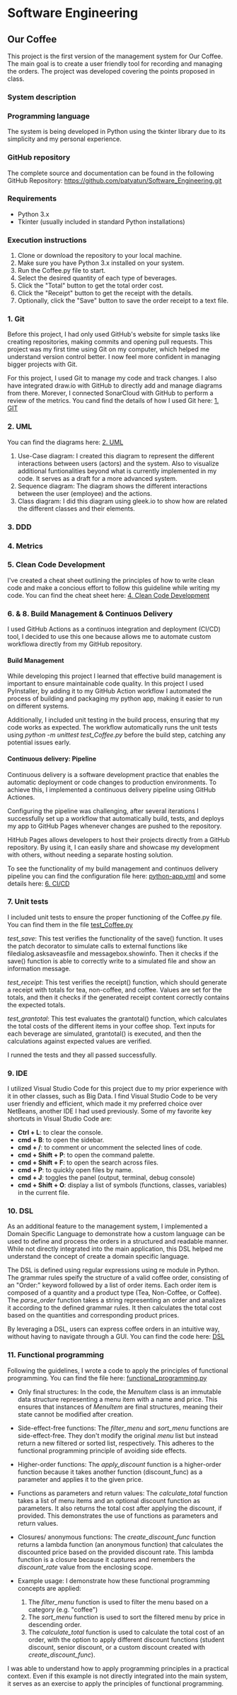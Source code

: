 # Software Engineering
## Our Coffee

This project is the first version of the management system for Our Coffee. 
The main goal is to create a user friendly tool for recording and managing the orders.
The project was developed covering the points proposed in class.

### System description

### Programming language
The system is being developed in Python using the tkinter library due to its simplicity and my personal experience.

### GitHub repository
The complete source and documentation can be found in the following GitHub Repository: https://github.com/patyatun/Software_Engineering.git

### Requirements
- Python 3.x
- Tkinter (usually included in standard Python installations)

### Execution instructions
1. Clone or download the repository to your local machine.
2. Make sure you have Python 3.x installed on your system.
3. Run the Coffee.py file to start.
4. Select the desired quantity of each type of beverages.
5. Click the "Total" button to get the total order cost.
6. Click the "Receipt" button to get the receipt with the details.
7. Optionally, click the "Save" button to save the order receipt to a text file.
   

### 1. Git
Before this project, I had only used GitHub's website for simple tasks like creating repositories, making commits and opening pull requests. This project was my first time using Git on my computer, which helped me understand version control better. I now feel more confident in managing bigger projects with Git.

For this project, I used Git to manage my code and track changes. I also have integrated draw.io with GitHub to directly add and manage diagrams from there. Morever, I connected SonarCloud with GitHub to perform a review of the metrics.
You cand find the details of how I used Git here: [1. GIT](https://github.com/patyatun/Software_Engineering/tree/main/1.%20Git)

### 2. UML
You can find the diagrams here: [2. UML](https://github.com/patyatun/Software_Engineering/tree/main/2.%20UML)
1. Use-Case diagram: I created this diagram to represent the different interactions between users (actors) and the system. Also to visualize additional funtionalities beyond what is currently implemented in my code. It serves as a draft for a more advanced system.
2. Sequence diagram: The diagram shows the different interactions between the user (employee) and the actions.
3. Class diagram: I did this diagram using gleek.io to show how are related the different classes and their elements.
   
### 3. DDD
### 4. Metrics
### 5. Clean Code Development
I've created a cheat sheet outlining the principles of how to write clean code and make a concious effort to follow this guideline while writing my code. You can find the cheat sheet here: [4. Clean Code Development](https://github.com/patyatun/Software_Engineering/tree/main/4.%20Clean%20Code%20Development)

### 6. & 8. Build Management & Continuos Delivery

I used GitHub Actions as a continuos integration and deployment (CI/CD) tool, I decided to use this one because allows me to automate custom workflowa directly from my GitHub repository. 

#### Build Management
While developing this project I learned that effective build management is important to ensure maintainable code quality. In this project I used PyInstaller, by adding it to my GitHub Action workflow I automated the process of building and packaging my python app, making it easier to run on different systems.

Additionally, I included unit testing in the build process, ensuring that my code works as expected. The workflow automatically runs the unit tests using *python -m unittest test_Coffee.py* before the build step, catching any potential issues early.

#### Continuous delivery: Pipeline
Continuous delivery is a software development practice that enables the automatic deployment or code changes to production environments. To achieve this, I implemented a continuous delivery pipeline using GitHub Actiones.

Configuring the pipeline was challenging, after several iterations I successfully set up a workflow that automatically build, tests, and deploys my app to GitHub Pages whenever changes are pushed to the repository.

HitHub Pages allows developers to host their projects directly from a GitHub repository. By using it, I can easily share and showcase my development with others, without needing a separate hosting solution.

To see the functionality of my build management and continuos delivery pipeline you can find the configuration file here: [python-app.yml](https://github.com/patyatun/Software_Engineering/tree/main/.github/workflows) and some details here: [6. CI/CD]()

### 7. Unit tests
I included unit tests to ensure the proper functioning of the Coffee.py file. You can find them in the file [test_Coffee.py](https://github.com/patyatun/Software_Engineering/blob/main/test_Coffee.py)

*test_save*: This test verifies the functionality of the save() function. It uses the patch decorator to simulate calls to external functions like filedialog.asksaveasfile and messagebox.showinfo. Then it checks if the save() function is able to correctly write to a simulated file and show an information message.

*test_receipt*: This test verifies the receipt() function, which should generate a receipt with totals for tea, non-coffee, and coffee. Values are set for the totals, and then it checks if the generated receipt content correctly contains the expected totals.

*test_grantotal*: This test evaluates the grantotal() function, which calculates the total costs of the different items in your coffee shop. Text inputs for each beverage are simulated, grantotal() is executed, and then the calculations against expected values are verified.

I runned the tests and they all passed successfully. 


### 9. IDE
I utilized Visual Studio Code for this project due to my prior experience with it in other classes, such as Big Data. I find Visual Studio Code to be very user friendly and efficient, which made it my preferred choice over NetBeans, another IDE I had used previously. Some of my favorite key shortcuts in Visual Studio Code are:

- **Ctrl + L**: to clear the console.
- **cmd + B**: to open the sidebar.
- **cmd + /**: to comment or uncomment the selected lines of code.
- **cmd + Shift + P**: to open the command palette.
- **cmd + Shift + F**: to open the search across files.
- **cmd + P**: to quickly open files by name.
- **cmd + J**: toggles the panel (output, terminal, debug console)
- **cmd + Shift + O**: display a list of symbols (functions, classes, variables) in the current file.

### 10. DSL
As an additional feature to the management system, I implemented a Domain Specific Language to demonstrate how a custom language can be used to define and process the orders in a structured and readable manner. While not directly integrated into the main application, this DSL helped me understand the concept of create a domain specific language.

The DSL is defined using regular expressions using re module in Python. The grammar rules speify the structure of a valid coffee order, consisting of an "Order:" keyword followed by a list of order items. Each order item is composed of a quantity and a product type (Tea, Non-Coffee, or Coffee). The *parse_order* function takes a string representing an order and analizes it according to the defined grammar rules. It then calculates the total cost based on the quantities and corresponding product prices.

By leveraging a DSL, users can express coffee orders in an intuitive way, without having to navigate through a GUI. You can find the code here: [DSL](https://github.com/patyatun/Software_Engineering/blob/main/DSL_Coffee.py)

### 11. Functional programming
Following the guidelines, I wrote a code to apply the principles of functional programming. You can find the file here: [functional_programming.py](https://github.com/patyatun/Software_Engineering/blob/main/Functional_programming.py)

- Only final structures: In the code, the *MenuItem* class is an immutable data structure representing a menu item with a name and price. This ensures that instances of *MenuItem* are final structures, meaning their state cannot be modified after creation.

- Side-effect-free functions: The *filter_menu* and *sort_menu* functions are side-effect-free. They don't modify the original *menu* list but instead return a new filtered or sorted list, respectively. This adheres to the functional programming principle of avoiding side effects.

- Higher-order functions: The *apply_discount* function is a higher-order function because it takes another function (discount_func) as a parameter and applies it to the given price.

- Functions as parameters and return values: The *calculate_total* function takes a list of menu items and an optional discount function as parameters. It also returns the total cost after applying the discount, if provided. This demonstrates the use of functions as parameters and return values.

- Closures/ anonymous functions: The *create_discount_func* function returns a lambda function (an anonymous function) that calculates the discounted price based on the provided discount rate. This lambda function is a closure because it captures and remembers the *discount_rate* value from the enclosing scope.

- Example usage: I demonstrate how these functional programming concepts are applied:
  1. The *filter_menu* function is used to filter the menu based on a category (e.g. "coffee")
  2. The *sort_menu* function is used to sort the filtered menu by price in descending order.
  3. The *calculate_total* function is used to calculate the total cost of an order, with the option to apply different discount functions (student discount, senior discount, or a custom discount created with *create_discount_func*).
 
I was able to understand how to apply programming principles in a practical context. Even if this example is not directly integrated into the main system, it serves as an exercise to apply the principles of functional programming.
